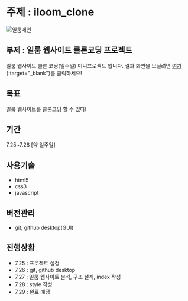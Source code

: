 # 주제 : iloom_clone
![일룸메인](https://www.businesspost.co.kr/news/photo/202109/20210910160001_41451.jpg)

## 부제 : 일룸 웹사이트 클론코딩 프로젝트
                                                                              
일룸 웹사이트 클론 코딩(일주일) 미니프로젝트 입니다. 결과 화면을 보실려면 [여기](https://Jungokchoul.github.io/iloom_clone/src/main/webapp//){:target="_blank"}를 클릭하세요!

## 목표

일룸 웹사이트를 클론코딩 할 수 있다!

## 기간

7.25~7.28 [약 일주일]

## 사용기술
- html5
- css3
- javascript

## 버전관리
- git, github desktop(GUI)

## 진행상황
- 7.25 : 프로젝트 설정
- 7.26 : git, github desktop
- 7.27 : 일룸 웹사이트 분석, 구조 설계, index 작성
- 7.28 : style 작성
- 7.29 : 완료 예정
